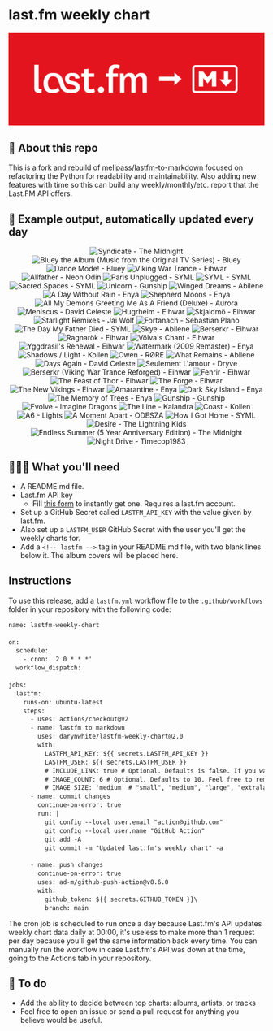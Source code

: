 # last.fm weekly chart

![banner](banner.png)

## 🤖 About this repo
This is a fork and rebuild of [melipass/lastfm-to-markdown](https://github.com/melipass/lastfm-to-markdown) focused on refactoring the Python for readability and maintainability. Also adding new features with time so this can build any weekly/monthly/etc. report that the Last.FM API offers.

## 🎵 Example output, automatically updated every day
<!-- lastfm -->
<p align="center"><img src="https://lastfm.freetls.fastly.net/i/u/34s/3f4af1304c37e86a5329a169352d7820.png" title="Syndicate - The Midnight"> <img src="https://lastfm.freetls.fastly.net/i/u/34s/e5456f90c6ec3a5508a8729130a1c3b5.jpg" title="Bluey the Album (Music from the Original TV Series) - Bluey"> <img src="https://lastfm.freetls.fastly.net/i/u/34s/c718e6a741403ac46d45b7195e52b826.jpg" title="Dance Mode! - Bluey"> <img src="https://lastfm.freetls.fastly.net/i/u/34s/a4b0ca89a071af2b87aa9e24cd7b9294.jpg" title="Viking War Trance - Eihwar"> <img src="https://lastfm.freetls.fastly.net/i/u/34s/fdcd8a3afa4a5584cc585c5ee6d06873.jpg" title="Allfather - Neon Odin"> <img src="https://lastfm.freetls.fastly.net/i/u/34s/497547fe04cabbf4686ea5cbfb781f11.png" title="Paris Unplugged - SYML"> <img src="https://lastfm.freetls.fastly.net/i/u/34s/a2cc80f9f588dbd4cfe7e8a511e78f25.jpg" title="SYML - SYML"> <img src="https://lastfm.freetls.fastly.net/i/u/34s/abd9c1b19f80191621f521d2a3689c19.jpg" title="Sacred Spaces - SYML"> <img src="https://lastfm.freetls.fastly.net/i/u/34s/d8c69121d829c66b65e6003a5d4415f8.jpg" title="Unicorn - Gunship"> <img src="https://lastfm.freetls.fastly.net/i/u/34s/63e9b188c786835f816db3924a4e9308.jpg" title="Winged Dreams - Abilene"> <img src="https://lastfm.freetls.fastly.net/i/u/34s/4d6a333808f4a1e7cd69d30ed457248e.jpg" title="A Day Without Rain - Enya"> <img src="https://lastfm.freetls.fastly.net/i/u/34s/f7bf3cb16552735edc4e240b2d88650c.jpg" title="Shepherd Moons - Enya"> <img src="https://lastfm.freetls.fastly.net/i/u/34s/3b34f6f1b339e9857fb276c318cb8b05.jpg" title="All My Demons Greeting Me As A Friend (Deluxe) - Aurora"> <img src="https://lastfm.freetls.fastly.net/i/u/34s/5f57e62ee82c1a4b337d779bd02ef073.jpg" title="Meniscus - David Celeste"> <img src="https://lastfm.freetls.fastly.net/i/u/34s/d6e7200ad6360100997770fa3f3c08ae.jpg" title="Hugrheim - Eihwar"> <img src="https://lastfm.freetls.fastly.net/i/u/34s/4b2cb98b03adf07f3d618a47fd60f775.jpg" title="Skjaldmö - Eihwar"> <img src="https://lastfm.freetls.fastly.net/i/u/34s/f2b16f1c0c5ed1edf3d7772e79d49098.jpg" title="Starlight Remixes - Jai Wolf"> <img src="https://lastfm.freetls.fastly.net/i/u/34s/2c0247a1f7455918667d3ce1fbe51fea.png" title="Fortanach - Sebastian Plano"> <img src="https://lastfm.freetls.fastly.net/i/u/34s/6c82a3ba98f8660110dcd8989d883d50.jpg" title="The Day My Father Died - SYML"> <img src="https://lastfm.freetls.fastly.net/i/u/34s/b32f0d69a9f0ee06d441a02daff65569.jpg" title="Skye - Abilene"> <img src="https://lastfm.freetls.fastly.net/i/u/34s/47d6fc9e62e7ff1551e1b07dcca79e02.jpg" title="Berserkr - Eihwar"> <img src="https://lastfm.freetls.fastly.net/i/u/34s/a863bde41cc86fe11d54634b544342a9.jpg" title="Ragnarök - Eihwar"> <img src="https://lastfm.freetls.fastly.net/i/u/34s/34cac131ba9b246d7d683850be9df63a.jpg" title="Völva's Chant - Eihwar"> <img src="https://lastfm.freetls.fastly.net/i/u/34s/a6b02765495e036a960baa612cc2875d.jpg" title="Yggdrasil's Renewal - Eihwar"> <img src="https://lastfm.freetls.fastly.net/i/u/34s/675daa7ad71cd7dc682c13cfa2365a97.jpg" title="Watermark (2009 Remaster) - Enya"> <img src="https://lastfm.freetls.fastly.net/i/u/34s/21c2ff5360bea7b92f0a43bb794ec1f9.jpg" title="Shadows / Light - Kollen"> <img src="https://lastfm.freetls.fastly.net/i/u/34s/52a7cfefbb075f71860ad604a282d1de.jpg" title="Owen - RØRE"> <img src="https://lastfm.freetls.fastly.net/i/u/34s/b4972f03656762528c4e9e0b1e27198c.jpg" title="What Remains - Abilene"> <img src="https://lastfm.freetls.fastly.net/i/u/34s/1ed117d6268d1a26546c1ddd06227233.jpg" title="Days Again - David Celeste"> <img src="https://lastfm.freetls.fastly.net/i/u/34s/66a212ca52b0b2005837c8b8c549378b.jpg" title="Seulement L'amour - Dryve"> <img src="https://lastfm.freetls.fastly.net/i/u/34s/4d200ea01f148360fb3f1e6d045b4a73.jpg" title="Berserkr (Viking War Trance Reforged) - Eihwar"> <img src="https://lastfm.freetls.fastly.net/i/u/34s/cc9f07c6aa8ec63664ef1034502c7129.jpg" title="Fenrir - Eihwar"> <img src="https://lastfm.freetls.fastly.net/i/u/34s/e0023f6c9540017f80653003603b5c56.jpg" title="The Feast of Thor - Eihwar"> <img src="https://lastfm.freetls.fastly.net/i/u/34s/6909a21dd6f1c7efbb560229914a68eb.jpg" title="The Forge - Eihwar"> <img src="https://lastfm.freetls.fastly.net/i/u/34s/4c4db5e992a74740078357e6e44cce59.jpg" title="The New Vikings - Eihwar"> <img src="https://lastfm.freetls.fastly.net/i/u/34s/68cb7bd9a5634902a65bcd1c947464db.png" title="Amarantine - Enya"> <img src="https://lastfm.freetls.fastly.net/i/u/34s/a6a9b43f9f53a543d932296da0401038.png" title="Dark Sky Island - Enya"> <img src="https://lastfm.freetls.fastly.net/i/u/34s/e793951f5d8fc2de696ea880f9bd8437.jpg" title="The Memory of Trees - Enya"> <img src="https://lastfm.freetls.fastly.net/i/u/34s/99947e68c0f44af76f1559af8734afd0.jpg" title="Gunship - Gunship"> <img src="https://lastfm.freetls.fastly.net/i/u/34s/8c77e9f509c4dd3bca8d3ac6b5344ce5.png" title="Evolve - Imagine Dragons"> <img src="https://lastfm.freetls.fastly.net/i/u/34s/108217d96c01fa54d7e236bfd76895ac.png" title="The Line - Kalandra"> <img src="https://lastfm.freetls.fastly.net/i/u/34s/895edacacf2d35b4ce223b91948f16c6.jpg" title="Coast - Kollen"> <img src="https://lastfm.freetls.fastly.net/i/u/34s/9c019286f3282154a84d5f149e2b938c.jpg" title="A6 - Lights"> <img src="https://lastfm.freetls.fastly.net/i/u/34s/37495917b4e632c097de92248b3f90ff.jpg" title="A Moment Apart - ODESZA"> <img src="https://lastfm.freetls.fastly.net/i/u/34s/96cfa8204737ca4e92a5da6f4b7a4a7e.jpg" title="How I Got Home - SYML"> <img src="https://lastfm.freetls.fastly.net/i/u/34s/a8b544204fe15dd7f16bfc3476f98914.jpg" title="Desire - The Lightning Kids"> <img src="https://lastfm.freetls.fastly.net/i/u/34s/2f4a947ad91af4cca347fd5822488a22.jpg" title="Endless Summer (5 Year Anniversary Edition) - The Midnight"> <img src="https://lastfm.freetls.fastly.net/i/u/34s/debfd82986a73ee82c651cc4a3e914f5.jpg" title="Night Drive - Timecop1983"> </p>

          
## 👩🏽‍💻 What you'll need
* A README.md file.
* Last.fm API key
  * Fill [this form](https://www.last.fm/api/account/create) to instantly get one. Requires a last.fm account.
* Set up a GitHub Secret called ```LASTFM_API_KEY``` with the value given by last.fm.
* Also set up a ```LASTFM_USER``` GitHub Secret with the user you'll get the weekly charts for.
* Add a ```<!-- lastfm -->``` tag in your README.md file, with two blank lines below it. The album covers will be placed here.

## Instructions
To use this release, add a ```lastfm.yml``` workflow file to the ```.github/workflows``` folder in your repository with the following code:
```diff
name: lastfm-weekly-chart

on:
  schedule:
    - cron: '2 0 * * *'
  workflow_dispatch:

jobs:
  lastfm:
    runs-on: ubuntu-latest
    steps:
      - uses: actions/checkout@v2
      - name: lastfm to markdown
        uses: darynwhite/lastfm-weekly-chart@2.0
        with:
          LASTFM_API_KEY: ${{ secrets.LASTFM_API_KEY }}
          LASTFM_USER: ${{ secrets.LASTFM_USER }}
          # INCLUDE_LINK: true # Optional. Defaults is false. If you want to include the link to the album page, set this to true.
          # IMAGE_COUNT: 6 # Optional. Defaults to 10. Feel free to remove this line if you want. Last.fm API will produce up to 50 albums.
          # IMAGE_SIZE: 'medium' # "small", "medium", "large", "extralarge", "mega", default is medium if not included
      - name: commit changes
        continue-on-error: true
        run: |
          git config --local user.email "action@github.com"
          git config --local user.name "GitHub Action"
          git add -A
          git commit -m "Updated last.fm's weekly chart" -a

      - name: push changes
        continue-on-error: true
        uses: ad-m/github-push-action@v0.6.0
        with:
          github_token: ${{ secrets.GITHUB_TOKEN }}\
          branch: main
```
The cron job is scheduled to run once a day because Last.fm's API updates weekly chart data daily at 00:00, it's useless to make more than 1 request per day because you'll get the same information back every time. You can manually run the workflow in case Last.fm's API was down at the time, going to the Actions tab in your repository.

## 🚧 To do
* Add the ability to decide between top charts: albums, artists, or tracks
* Feel free to open an issue or send a pull request for anything you believe would be useful.
